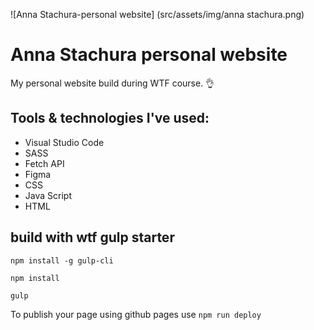 ![Anna Stachura-personal website] (src/assets/img/anna stachura.png)

# Anna Stachura personal website
My personal website build during WTF course. 👌

## Tools & technologies I've used:

- Visual Studio Code
- SASS
- Fetch API
- Figma
- CSS
- Java Script
- HTML



## build with wtf gulp starter

`npm install -g gulp-cli`

`npm install`

`gulp`

To publish your page using github pages use `npm run deploy`
 
